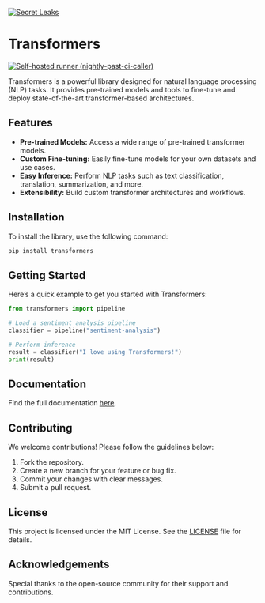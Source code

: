 [![Secret Leaks](https://github.com/nodoubtz/transformers/actions/workflows/trufflehog.yml/badge.svg)](https://github.com/nodoubtz/transformers/actions/workflows/trufflehog.yml)

# Transformers

[![Self-hosted runner (nightly-past-ci-caller)](https://github.com/nodoubtz/transformers/actions/workflows/self-nightly-past-ci-caller.yml/badge.svg)](https://github.com/nodoubtz/transformers/actions/workflows/self-nightly-past-ci-caller.yml)

Transformers is a powerful library designed for natural language processing (NLP) tasks. It provides pre-trained models and tools to fine-tune and deploy state-of-the-art transformer-based architectures.

## Features

- **Pre-trained Models:** Access a wide range of pre-trained transformer models.
- **Custom Fine-tuning:** Easily fine-tune models for your own datasets and use cases.
- **Easy Inference:** Perform NLP tasks such as text classification, translation, summarization, and more.
- **Extensibility:** Build custom transformer architectures and workflows.

## Installation

To install the library, use the following command:

```bash
pip install transformers
```

## Getting Started

Here’s a quick example to get you started with Transformers:

```python
from transformers import pipeline

# Load a sentiment analysis pipeline
classifier = pipeline("sentiment-analysis")

# Perform inference
result = classifier("I love using Transformers!")
print(result)
```

## Documentation

Find the full documentation [here](https://github.com/nodoubtz/transformers/actions/workflows/build_pr_documentation.yml).

## Contributing

We welcome contributions! Please follow the guidelines below:

1. Fork the repository.
2. Create a new branch for your feature or bug fix.
3. Commit your changes with clear messages.
4. Submit a pull request.

## License

This project is licensed under the MIT License. See the [LICENSE](LICENSE) file for details.

## Acknowledgements

Special thanks to the open-source community for their support and contributions.
